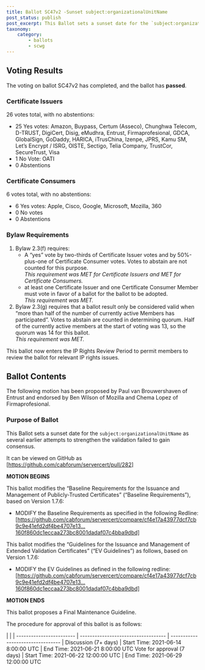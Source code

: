 ```yaml
---
title: Ballot SC47v2 -Sunset subject:organizationalUnitName
post_status: publish
post_excerpt: This Ballot sets a sunset date for the `subject:organizationalUnitName` as several earlier attempts to strengthen the validation failed to gain consensus.
taxonomy:
    category: 
        - ballots
        - scwg
---
```


## Voting Results ##

The voting on ballot SC47v2 has completed, and the ballot has **passed**.

### Certificate Issuers ###

26 votes total, with no abstentions:

* 25 Yes votes: Amazon, Buypass, Certum (Asseco), Chunghwa Telecom, D-TRUST, DigiCert, Disig, eMudhra, Entrust, Firmaprofesional, GDCA, GlobalSign, GoDaddy, HARICA, iTrusChina, Izenpe, JPRS, Kamu SM, Let’s Encrypt / ISRG, OISTE, Sectigo, Telia Company, TrustCor, SecureTrust, Visa
* 1 No Vote: OATI
* 0 Abstentions

### Certificate Consumers ###

6 votes total, with no abstentions:

* 6 Yes votes: Apple, Cisco, Google, Microsoft, Mozilla, 360
* 0 No votes
* 0 Abstentions

### Bylaw Requirements ###

1. Bylaw 2.3(f) requires:
   * A “yes” vote by two-thirds of Certificate Issuer votes and by 50%-plus-one of Certificate Consumer votes. Votes to abstain are not counted for this purpose.\
*This requirement was MET for Certificate Issuers and MET for Certificate Consumers.*
   * at least one Certificate Issuer and one Certificate Consumer Member must vote in favor of a ballot for the ballot to be adopted.\
*This requirement was MET.*
2. Bylaw 2.3(g) requires that a ballot result only be considered valid when “more than half of the number of currently active Members has participated”. Votes to abstain are counted in determining quorum. Half of the currently active members at the start of voting was 13, so the quorum was 14 for this ballot.\
*This requirement was MET.*

This ballot now enters the IP Rights Review Period to permit members to review the ballot for relevant IP rights issues.

## Ballot Contents ##

The following motion has been proposed by Paul van Brouwershaven of Entrust and endorsed by Ben Wilson of Mozilla and Chema Lopez of Firmaprofesional.

### Purpose of Ballot ###

This Ballot sets a sunset date for the `subject:organizationalUnitName` as several earlier attempts to strengthen the validation failed to gain consensus.

It can be viewed on GitHub as [https://github.com/cabforum/servercert/pull/282]

**MOTION BEGINS**

This ballot modifies the “Baseline Requirements for the Issuance and Management of Publicly-Trusted Certificates” (“Baseline Requirements”), based on Version 1.7.6:

* MODIFY the Baseline Requirements as specified in the following Redline:\
[https://github.com/cabforum/servercert/compare/cf4e17a43977dcf7cb9c9e41efd2df4be4707e13…160f860dc1eccaa273bc8001dadaf07c4bba9dbd]

This ballot modifies the “Guidelines for the Issuance and Management of Extended Validation Certificates” (“EV Guidelines”) as follows, based on Version 1.7.6:

* MODIFY the EV Guidelines as defined in the following redline:\
[https://github.com/cabforum/servercert/compare/cf4e17a43977dcf7cb9c9e41efd2df4be4707e13…160f860dc1eccaa273bc8001dadaf07c4bba9dbd]

**MOTION ENDS**

This ballot proposes a Final Maintenance Guideline.

The procedure for approval of this ballot is as follows:

 | |
| ------------------------ | ----------------------------------- | --------------------------------- |
Discussion (7+ days)       | Start Time: 2021-06-14 8:00:00 UTC  | End Time: 2021-06-21 8:00:00 UTC
Vote for approval (7 days) | Start Time: 2021-06-22 12:00:00 UTC | End Time: 2021-06-29 12:00:00 UTC
